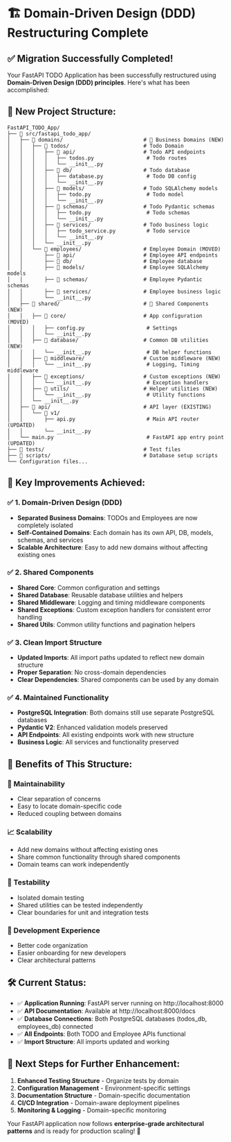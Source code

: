 # 🏗️ Domain-Driven Design (DDD) Restructuring Complete

## ✅ **Migration Successfully Completed!**

Your FastAPI TODO Application has been successfully restructured using **Domain-Driven Design (DDD) principles**. Here's what has been accomplished:

## 🎯 **New Project Structure:**

```
FastAPI_TODO_App/
├── 📁 src/fastapi_todo_app/
│   ├── 📁 domains/                          # 🎯 Business Domains (NEW)
│   │   ├── 📁 todos/                        # Todo Domain
│   │   │   ├── 📁 api/                      # Todo API endpoints
│   │   │   │   ├── todos.py                 # Todo routes
│   │   │   │   └── __init__.py
│   │   │   ├── 📁 db/                       # Todo database
│   │   │   │   ├── database.py              # Todo DB config
│   │   │   │   └── __init__.py
│   │   │   ├── 📁 models/                   # Todo SQLAlchemy models
│   │   │   │   ├── todo.py                  # Todo model
│   │   │   │   └── __init__.py
│   │   │   ├── 📁 schemas/                  # Todo Pydantic schemas
│   │   │   │   ├── todo.py                  # Todo schemas
│   │   │   │   └── __init__.py
│   │   │   ├── 📁 services/                 # Todo business logic
│   │   │   │   ├── todo_service.py          # Todo service
│   │   │   │   └── __init__.py
│   │   │   └── __init__.py
│   │   └── 📁 employees/                    # Employee Domain (MOVED)
│   │       ├── 📁 api/                      # Employee API endpoints
│   │       ├── 📁 db/                       # Employee database
│   │       ├── 📁 models/                   # Employee SQLAlchemy models
│   │       ├── 📁 schemas/                  # Employee Pydantic schemas
│   │       ├── 📁 services/                 # Employee business logic
│   │       └── __init__.py
│   ├── 📁 shared/                           # 🔧 Shared Components (NEW)
│   │   ├── 📁 core/                         # App configuration (MOVED)
│   │   │   ├── config.py                    # Settings
│   │   │   └── __init__.py
│   │   ├── 📁 database/                     # Common DB utilities (NEW)
│   │   │   └── __init__.py                  # DB helper functions
│   │   ├── 📁 middleware/                   # Custom middleware (NEW)
│   │   │   └── __init__.py                  # Logging, Timing middleware
│   │   ├── 📁 exceptions/                   # Custom exceptions (NEW)
│   │   │   └── __init__.py                  # Exception handlers
│   │   ├── 📁 utils/                        # Helper utilities (NEW)
│   │   │   └── __init__.py                  # Utility functions
│   │   └── __init__.py
│   ├── 📁 api/                              # API layer (EXISTING)
│   │   └── 📁 v1/
│   │       ├── api.py                       # Main API router (UPDATED)
│   │       └── __init__.py
│   └── main.py                              # FastAPI app entry point (UPDATED)
├── 📁 tests/                                # Test files
├── 📁 scripts/                              # Database setup scripts
└── Configuration files...
```

## 🚀 **Key Improvements Achieved:**

### ✅ **1. Domain-Driven Design (DDD)**
- **Separated Business Domains**: TODOs and Employees are now completely isolated
- **Self-Contained Domains**: Each domain has its own API, DB, models, schemas, and services
- **Scalable Architecture**: Easy to add new domains without affecting existing ones

### ✅ **2. Shared Components**
- **Shared Core**: Common configuration and settings
- **Shared Database**: Reusable database utilities and helpers
- **Shared Middleware**: Logging and timing middleware components
- **Shared Exceptions**: Custom exception handlers for consistent error handling
- **Shared Utils**: Common utility functions and pagination helpers

### ✅ **3. Clean Import Structure**
- **Updated Imports**: All import paths updated to reflect new domain structure
- **Proper Separation**: No cross-domain dependencies
- **Clear Dependencies**: Shared components can be used by any domain

### ✅ **4. Maintained Functionality**
- **PostgreSQL Integration**: Both domains still use separate PostgreSQL databases
- **Pydantic V2**: Enhanced validation models preserved
- **API Endpoints**: All existing endpoints work with new structure
- **Business Logic**: All services and functionality preserved

## 🎯 **Benefits of This Structure:**

### **🔧 Maintainability**
- Clear separation of concerns
- Easy to locate domain-specific code
- Reduced coupling between domains

### **📈 Scalability**
- Add new domains without affecting existing ones
- Share common functionality through shared components
- Domain teams can work independently

### **🧪 Testability**
- Isolated domain testing
- Shared utilities can be tested independently
- Clear boundaries for unit and integration tests

### **🚀 Development Experience**
- Better code organization
- Easier onboarding for new developers
- Clear architectural patterns

## 🛠️ **Current Status:**

- ✅ **Application Running**: FastAPI server running on http://localhost:8000
- ✅ **API Documentation**: Available at http://localhost:8000/docs
- ✅ **Database Connections**: Both PostgreSQL databases (todos_db, employees_db) connected
- ✅ **All Endpoints**: Both TODO and Employee APIs functional
- ✅ **Import Structure**: All imports updated and working

## 🎉 **Next Steps for Further Enhancement:**

1. **Enhanced Testing Structure** - Organize tests by domain
2. **Configuration Management** - Environment-specific settings
3. **Documentation Structure** - Domain-specific documentation
4. **CI/CD Integration** - Domain-aware deployment pipelines
5. **Monitoring & Logging** - Domain-specific monitoring

Your FastAPI application now follows **enterprise-grade architectural patterns** and is ready for production scaling! 🚀